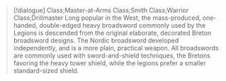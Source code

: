 >[!dialogue] Class;Master-at-Arms Class;Smith Class;Warrior Class;Drillmaster
Long popular in the West, the mass-produced, one-handed, double-edged heavy broadsword commonly used by the Legions is descended from the original elaborate, decorated Breton broadsword designs. The Nordic broadsword developed independently, and is a more plain, practical weapon. All broadswords are commonly used with sword-and-shield techniques, the Bretons favoring the heavy tower shield, while the legions prefer a smaller standard-sized shield.